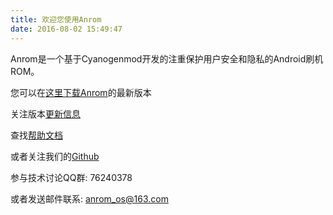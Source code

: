 ```yaml
---
title: 欢迎您使用Anrom
date: 2016-08-02 15:49:47
---
```


Anrom是一个基于Cyanogenmod开发的注重保护用户安全和隐私的Android刷机ROM。

您可以在[这里下载Anrom](http://u.mixun.org/)的最新版本

关注版本[更新信息](/archives)

查找[帮助文档](/documents)

或者关注我们的[Github](https://github.com/AnromOS)

参与技术讨论QQ群: 76240378

或者发送邮件联系: [anrom_os@163.com](mailto:anrom_os@163.com)

